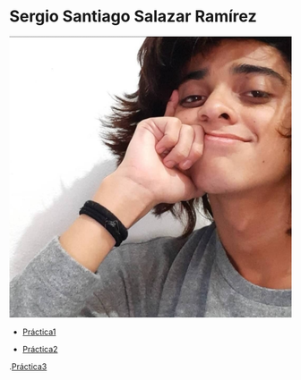 # **Sergio Santiago Salazar Ramírez**

![foto](/Fotos/fotomia.jpg)

- [Práctica1](https://github.com/sssccv/Practicas_SergioSalazar_DesarrolloWeb/blob/main/practica-1.md)

- [Práctica2](https://github.com/sssccv/Practicas_SergioSalazar_DesarrolloWeb/blob/main/practica-2.md)

.[Práctica3](https://sssccv.github.io/Practicas_SergioSalazar_DesarrolloWeb/)
